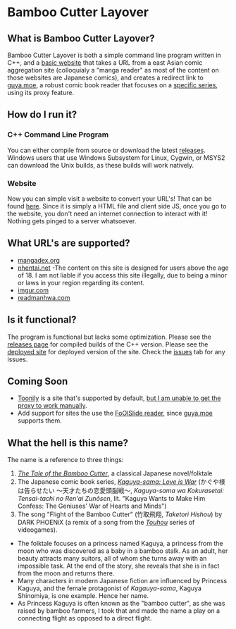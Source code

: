 # Bamboo Cutter Layover

## What is Bamboo Cutter Layover?
Bamboo Cutter Layover is both a simple command line program written in C++, and a [basic website](https://bamboo-cutter-layover.vercel.app/) that takes a URL from a east Asian comic aggregation site (colloquialy a "manga reader" as most of the content on those websites are Japanese comics), and creates a redirect link to [guya.moe](https://guya.moe), a robust comic book reader that focuses on a [specific series](https://en.wikipedia.org/wiki/Kaguya-sama:_Love_Is_War), using its proxy feature.

## How do I run it?
### C++ Command Line Program
You can either compile from source or download the latest [releases](https://github.com/MechaDragonX/BambooCutterLayover/releases). Windows users that use Windows Subsystem for Linux, Cygwin, or MSYS2 can download the Unix builds, as these builds will work natively.
### Website
Now you can simple visit a website to convert your URL's! That can be found [here](https://bamboo-cutter-layover.vercel.app/). Since it is simply a HTML file and client side JS, once you go to the website, you don't need an internet connection to interact with it! Nothing gets pinged to a server whatsoever.

## What URL's are supported?
- [mangadex.org](https://mangadex.org)
- [nhentai.net](https://nhentai.net)
    -The content on this site is designed for users above the age of 18. I am not liable if you access this site illegally, due to being a minor or laws in your region regarding its content.
- [imgur.com](https://imgur.com)
- [readmanhwa.com](https://readmanhwa.com)

## Is it functional?
The program is functional but lacks some optimization. Please see the [releases page](https://github.com/MechaDragonX/BambooCutterLayover/releases) for compiled builds of the C++ version. Please see the [deployed site](https://bamboo-cutter-layover.vercel.app/) for deployed version of the site. Check the [issues](https://github.com/MechaDragonX/BambooCutterLayover/issues) tab for any issues.

## Coming Soon
- [Toonily](https://toonily.com) is a site that's supported by default, [but I am unable to get the proxy to work manually](https://github.com/MechaDragonX/BambooCutterLayover/issues/1).
- Add support for sites the use the [FoOlSlide reader](https://foolcode.github.io/FoOlSlide/), since [guya.moe](https://guya.moe) supports them.

## What the hell is this name?
The name is a reference to three things:
1. [*The Tale of the Bamboo Cutter*](https://en.wikipedia.org/wiki/The_Tale_of_the_Bamboo_Cutter), a classical Japanese novel/folktale
2. The Japanese comic book series, [*Kaguya-sama: Love is War*](https://en.wikipedia.org/wiki/Kaguya-sama:_Love_Is_War) (かぐや様は告らせたい ～天才たちの恋愛頭脳戦～, *Kaguya-sama wa Kokurasetai: Tensai-tachi no Ren'ai Zunōsen*, lit. "Kaguya Wants to Make Him Confess: The Geniuses' War of Hearts and Minds")
3. The song "Flight of the Bamboo Cutter" (竹取飛翔, *Taketori Hishou*) by DARK PHOENiX (a remix of a song from the [*Touhou*](https://en.wikipedia.org/wiki/Touhou_Project) series of videogames).
- The folktale focuses on a princess named Kaguya, a princess from the moon who was discovered as a baby in a bamboo stalk. As an adult, her beauty attracts many suitors, all of whom she turns away with an impossible task. At the end of the story, she reveals that she is in fact from the moon and returns there.
- Many characters in modern Japanese fiction are influenced by Princess Kaguya, and the female protagonist of *Kagauya-sama*, Kaguya Shinomiya, is one example. Hence her name.
- As Princess Kaguya is often known as the "bamboo cutter", as she was raised by bamboo farmers, I took that and made the name a play on a connecting flight as opposed to a direct flight.
